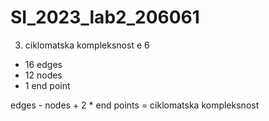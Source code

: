 # SI_2023_lab2_206061

3. ciklomatska kompleksnost e 6

- 16 edges
- 12 nodes
- 1 end point

edges - nodes + 2 * end points = ciklomatska kompleksnost

